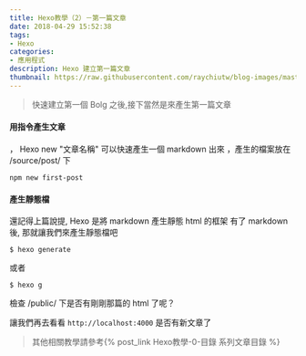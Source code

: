 ```yaml
---
title: Hexo教學（2）－第一篇文章
date: 2018-04-29 15:52:38
tags:
- Hexo
categories:
- 應用程式
description: Hexo 建立第一篇文章
thumbnail: https://raw.githubusercontent.com/raychiutw/blog-images/master/HEXO.jpg
---
```

> 快速建立第一個 Bolg 之後,接下當然是來產生第一篇文章

#### 用指令產生文章

， Hexo new "文章名稱" 可以快速產生一個 markdown 出來
，產生的檔案放在 /source/post/ 下

```
npm new first-post
```

#### 產生靜態檔

還記得上篇說提, Hexo 是將 markdown 產生靜態 html 的框架
有了 markdown 後, 那就讓我們來產生靜態檔吧

```
$ hexo generate
```

或者

```
$ hexo g
```

檢查 /public/ 下是否有剛剛那篇的 html 了呢？

讓我們再去看看 ```http://localhost:4000``` 是否有新文章了

>其他相關教學請參考{% post_link Hexo教學-0-目錄 系列文章目錄 %}